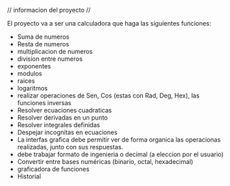 // informacion del proyecto //

El proyecto va a ser una calculadora que haga las siguientes funciones:
 - Suma de numeros
 - Resta de numeros 
 - multiplicacion de numeros 
 - division entre numeros
 - exponentes 
 - modulos
 - raices 
 - logaritmos
 - realizar operaciones de Sen, Cos (estas con Rad, Deg, Hex),  las funciones inversas
 - Resolver ecuaciones cuadraticas 
 - Resolver derivadas en un punto
 - Resolver integrales definidas 
 - Despejar incognitas en ecuaciones 
 - La interfas grafica debe permitir ver de forma organica las operacionas realizadas, junto con sus respuestas.
 - debe trabajar formato de ingenieria o decimal (a eleccion por el usuario)
 - Convertir entre bases numéricas (binario, octal, hexadecimal)
 - graficadora de funciones 
 - Historial